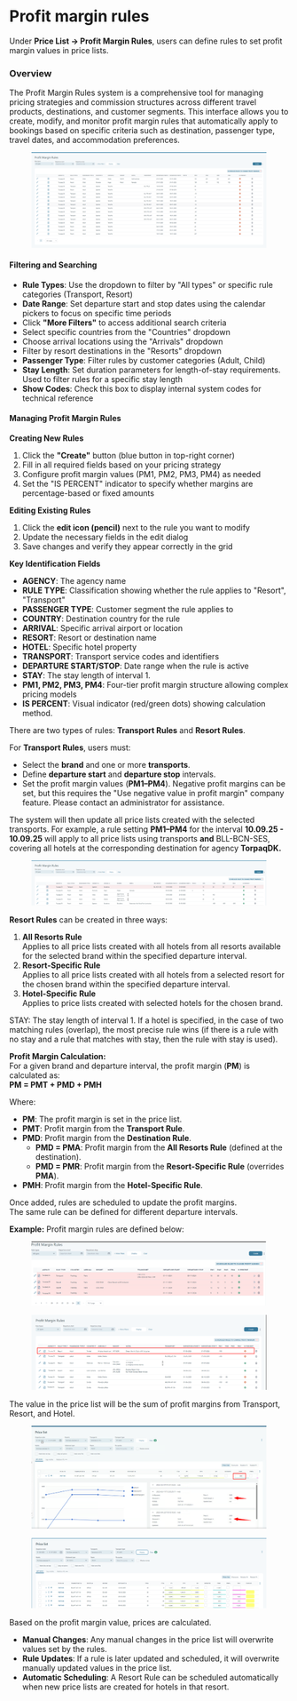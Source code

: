 # Profit margin rules

Under **Price List → Profit Margin Rules**, users can define rules to set profit margin values in price lists.

### Overview

The Profit Margin Rules system is a comprehensive tool for managing pricing strategies and commission structures across different travel products, destinations, and customer segments. This interface allows you to create, modify, and monitor profit margin rules that automatically apply to bookings based on specific criteria such as destination, passenger type, travel dates, and accommodation preferences.

<figure><img src=".gitbook/assets/image (5) (1) (1) (1) (1).png" alt=""><figcaption></figcaption></figure>

#### Filtering and Searching

* **Rule Types**: Use the dropdown to filter by "All types" or specific rule categories (Transport, Resort)
* **Date Range**: Set departure start and stop dates using the calendar pickers to focus on specific time periods
* Click **"More Filters"** to access additional search criteria
* Select specific countries from the "Countries" dropdown
* Choose arrival locations using the "Arrivals" dropdown
* Filter by resort destinations in the "Resorts" dropdown
* **Passenger Type**: Filter rules by customer categories (Adult, Child)
* **Stay Length**: Set duration parameters for length-of-stay requirements. Used to filter rules for a specific stay length
* **Show Codes**: Check this box to display internal system codes for technical reference

#### Managing Profit Margin Rules

**Creating New Rules**

1. Click the **"Create"** button (blue button in top-right corner)
2. Fill in all required fields based on your pricing strategy
3. Configure profit margin values (PM1, PM2, PM3, PM4) as needed
4. Set the "IS PERCENT" indicator to specify whether margins are percentage-based or fixed amounts

**Editing Existing Rules**

1. Click the **edit icon (pencil)** next to the rule you want to modify
2. Update the necessary fields in the edit dialog
3. Save changes and verify they appear correctly in the grid

**Key Identification Fields**

* **AGENCY**: The agency name&#x20;
* **RULE TYPE**: Classification showing whether the rule applies to "Resort", "Transport"
* **PASSENGER TYPE**: Customer segment the rule applies to
* **COUNTRY**: Destination country for the rule
* **ARRIVAL**: Specific arrival airport or location
* **RESORT**: Resort or destination name
* **HOTEL**: Specific hotel property&#x20;
* **TRANSPORT**: Transport service codes and identifiers
* **DEPARTURE START/STOP**: Date range when the rule is active
* **STAY**: The stay length of interval 1.
* **PM1, PM2, PM3, PM4**: Four-tier profit margin structure allowing complex pricing models
* **IS PERCENT**: Visual indicator (red/green dots) showing calculation method.

There are two types of rules: **Transport Rules** and **Resort Rules**.

For **Transport Rules**, users must:

* Select the **brand** and one or more **transports**.
* Define **departure start** and **departure stop** intervals.
* Set the profit margin values (**PM1–PM4**). Negative profit margins can be set, but this requires the "Use negative value in profit margin" company feature. Please contact an administrator for assistance.

The system will then update all price lists created with the selected transports. For example, a rule setting **PM1–PM4** for the interval **10.09.25 - 10.09.25** will apply to all price lists using transports **and** BLL-BCN-SES, covering all hotels at the corresponding destination for agency **TorpaqDK.**

<figure><img src=".gitbook/assets/image (4) (1) (1) (1) (1) (1).png" alt=""><figcaption></figcaption></figure>

**Resort Rules** can be created in three ways:

1. **All Resorts Rule**\
   Applies to all price lists created with all hotels from all resorts available for the selected brand within the specified departure interval.
2. **Resort-Specific Rule**\
   Applies to all price lists created with all hotels from a selected resort for the chosen brand within the specified departure interval.
3. **Hotel-Specific Rule**\
   Applies to price lists created with selected hotels for the chosen brand.

STAY: The stay length of interval 1.  If a hotel is specified, in the case of two matching rules (overlap), the most precise rule wins (if there is a rule with no stay and a rule that matches with stay, then the rule with stay is used).

**Profit Margin Calculation:**\
For a given brand and departure interval, the profit margin (**PM**) is calculated as:\
**PM = PMT + PMD + PMH**

Where:

* **PM**: The profit margin is set in the price list.
* **PMT**: Profit margin from the **Transport Rule**.
* **PMD**: Profit margin from the **Destination Rule**.
  * **PMD = PMA**: Profit margin from the **All Resorts Rule** (defined at the destination).
  * **PMD = PMR**: Profit margin from the **Resort-Specific Rule** (overrides **PMA**).
* **PMH**: Profit margin from the **Hotel-Specific Rule**.

Once added, rules are scheduled to update the profit margins.\
The same rule can be defined for different departure intervals.

**Example:** Profit margin rules are defined below:

<figure><img src=".gitbook/assets/image (6) (1).png" alt=""><figcaption></figcaption></figure>

<figure><img src=".gitbook/assets/image (7) (1).png" alt=""><figcaption></figcaption></figure>

The value in the price list will be the sum of profit margins from Transport, Resort, and Hotel.

<figure><img src=".gitbook/assets/image (8) (1).png" alt=""><figcaption></figcaption></figure>

<figure><img src=".gitbook/assets/image (158).png" alt=""><figcaption></figcaption></figure>

Based on the profit margin value, prices are calculated.

* **Manual Changes**: Any manual changes in the price list will overwrite values set by the rules.
* **Rule Updates**: If a rule is later updated and scheduled, it will overwrite manually updated values in the price list.
* **Automatic Scheduling**: A Resort Rule can be scheduled automatically when new price lists are created for hotels in that resort.
